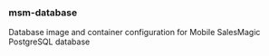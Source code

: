 ### msm-database

Database image and container configuration for Mobile SalesMagic PostgreSQL database
